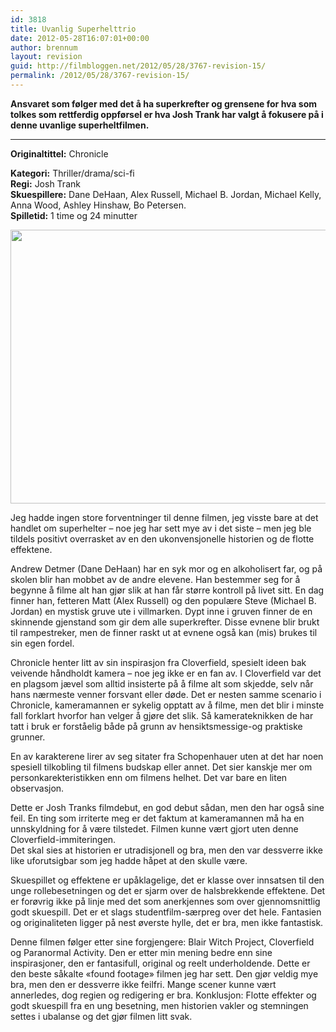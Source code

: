 ```yaml
---
id: 3818
title: Uvanlig Superhelttrio
date: 2012-05-28T16:07:01+00:00
author: brennum
layout: revision
guid: http://filmbloggen.net/2012/05/28/3767-revision-15/
permalink: /2012/05/28/3767-revision-15/
---
```

**Ansvaret som følger med det å ha superkrefter og grensene for hva som tolkes som rettferdig oppførsel er hva Josh Trank har valgt å fokusere på i denne uvanlige superheltfilmen.**  
****

**<!--more-->Originaltittel:** Chronicle

  
**Kategori:** Thriller/drama/sci-fi  
**Regi:** Josh Trank  
**Skuespillere:** Dane DeHaan, Alex Russell, Michael B. Jordan, Michael Kelly, Anna Wood, Ashley Hinshaw, Bo Petersen.  
**Spilletid:** 1 time og 24 minutter

<a href="http://filmbloggen.net/?attachment_id=3800" rel="attachment wp-att-3800"><img class="alignnone size-large wp-image-3800" src="http://filmbloggen.net/wp-content/uploads//2012/05/Chronicle11-620x438.jpg" alt="" width="620" height="438" /></a>

Jeg hadde ingen store forventninger til denne filmen, jeg visste bare at det handlet om superhelter &#8211; noe jeg har sett mye av i det siste &#8211; men jeg ble tildels positivt overrasket av en den ukonvensjonelle historien og de flotte effektene.

Andrew Detmer (Dane DeHaan) har en syk mor og en alkoholisert far, og på skolen blir han mobbet av de andre elevene. Han bestemmer seg for å begynne å filme alt han gjør slik at han får større kontroll på livet sitt. En dag finner han, fetteren Matt (Alex Russell) og den populære Steve (Michael B. Jordan) en mystisk gruve ute i villmarken. Dypt inne i gruven finner de en skinnende gjenstand som gir dem alle superkrefter. Disse evnene blir brukt til rampestreker, men de finner raskt ut at evnene også kan (mis) brukes til sin egen fordel.

Chronicle henter litt av sin inspirasjon fra Cloverfield, spesielt ideen bak veivende håndholdt kamera &#8211; noe jeg ikke er en fan av. I Cloverfield var det en plagsom jævel som alltid insisterte på å filme alt som skjedde, selv når hans nærmeste venner forsvant eller døde. Det er nesten samme scenario i Chronicle, kameramannen er sykelig opptatt av å filme, men det blir i minste fall forklart hvorfor han velger å gjøre det slik. Så kamerateknikken de har tatt i bruk er forståelig både på grunn av hensiktsmessige-og praktiske grunner.

En av karakterene lirer av seg sitater fra Schopenhauer uten at det har noen spesiell tilkobling til filmens budskap eller annet. Det sier kanskje mer om personkarekteristikken enn om filmens helhet. Det var bare en liten observasjon.

Dette er Josh Tranks filmdebut, en god debut sådan, men den har også sine feil. En ting som irriterte meg er det faktum at kameramannen må ha en unnskyldning for å være tilstedet. Filmen kunne vært gjort uten denne Cloverfield-immiteringen.  
Det skal sies at historien er utradisjonell og bra, men den var dessverre ikke like uforutsigbar som jeg hadde håpet at den skulle være.

Skuespillet og effektene er upåklagelige, det er klasse over innsatsen til den unge rollebesetningen og det er sjarm over de halsbrekkende effektene. Det er forøvrig ikke på linje med det som anerkjennes som over gjennomsnittlig godt skuespill. Det er et slags studentfilm-særpreg over det hele. Fantasien og originaliteten ligger på nest øverste hylle, det er bra, men ikke fantastisk.

Denne filmen følger etter sine forgjengere: Blair Witch Project, Cloverfield og Paranormal Activity. Den er etter min mening bedre enn sine inspirasjoner, den er fantasifull, original og reelt underholdende. Dette er den beste såkalte &laquo;found footage&raquo; filmen jeg har sett. Den gjør veldig mye bra, men den er dessverre ikke feilfri. Mange scener kunne vært annerledes, dog regien og redigering er bra. Konklusjon: Flotte effekter og godt skuespill fra en ung besetning, men historien vakler og stemningen settes i ubalanse og det gjør filmen litt svak.

&nbsp;
